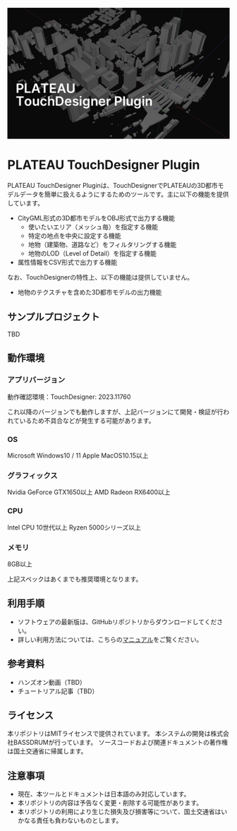 ![](https://raw.githubusercontent.com/Project-PLATEAU/PLATEAU-TouchDesigner-Plugin/main/docs/resources/cover.png)

# PLATEAU TouchDesigner Plugin

PLATEAU TouchDesigner Pluginは、TouchDesignerでPLATEAUの3D都市モデルデータを簡単に扱えるようにするためのツールです。主に以下の機能を提供しています。

- CityGML形式の3D都市モデルをOBJ形式で出力する機能
	- 使いたいエリア（メッシュ毎）を指定する機能
	- 特定の地点を中央に設定する機能
	- 地物（建築物、道路など）をフィルタリングする機能
	- 地物のLOD（Level of Detail）を指定する機能
- 属性情報をCSV形式で出力する機能

なお、TouchDesignerの特性上、以下の機能は提供していません。

- 地物のテクスチャを含めた3D都市モデルの出力機能

## サンプルプロジェクト

TBD

## 動作環境

### アプリバージョン

動作確認環境：TouchDesigner: 2023.11760

これ以降のバージョンでも動作しますが、上記バージョンにて開発・検証が行われているため不具合などが発生する可能があります。

### OS
Microsoft Windows10 / 11
Apple MacOS10.15以上

### グラフィックス
Nvidia GeForce GTX1650以上
AMD Radeon RX6400以上

### CPU
Intel CPU 10世代以上
Ryzen 5000シリーズ以上

### メモリ
8GB以上

上記スペックはあくまでも推奨環境となります。

## 利用手順

- ソフトウェアの最新版は、GitHubリポジトリからダウンロードしてください。
- 詳しい利用方法については、こちらの[マニュアル](https://project-plateau.github.io/PLATEAU-TouchDesigner-Plugin/index.html)をご覧ください。

## 参考資料

- ハンズオン動画（TBD）
- チュートリアル記事（TBD）

## ライセンス
本リポジトリはMITライセンスで提供されています。
本システムの開発は株式会社BASSDRUMが行っています。
ソースコードおよび関連ドキュメントの著作権は国土交通省に帰属します。

## 注意事項
- 現在、本ツールとドキュメントは日本語のみ対応しています。
- 本リポジトリの内容は予告なく変更・削除する可能性があります。
- 本リポジトリの利用により生じた損失及び損害等について、国土交通省はいかなる責任も負わないものとします。

